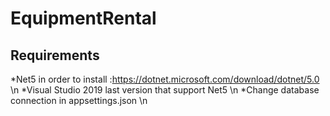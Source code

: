 # EquipmentRental
## Requirements
*Net5 in order to install :https://dotnet.microsoft.com/download/dotnet/5.0 \n
*Visual Studio 2019 last version that support Net5 \n
*Change database connection in appsettings.json \n
  
  
